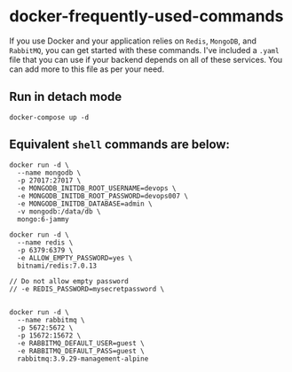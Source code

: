 # docker-frequently-used-commands
If you use Docker and your application relies on `Redis`, `MongoDB`, and `RabbitMQ`, you can get started with these commands. I've included a `.yaml` file that you can use if your backend depends on all of these services. You can add more to this file as per your need.

## Run in detach mode
```
docker-compose up -d
```

## Equivalent `shell` commands are below:

```
docker run -d \
  --name mongodb \
  -p 27017:27017 \
  -e MONGODB_INITDB_ROOT_USERNAME=devops \
  -e MONGODB_INITDB_ROOT_PASSWORD=devops007 \
  -e MONGODB_INITDB_DATABASE=admin \
  -v mongodb:/data/db \
  mongo:6-jammy
```

```
docker run -d \
  --name redis \
  -p 6379:6379 \
  -e ALLOW_EMPTY_PASSWORD=yes \ 
  bitnami/redis:7.0.13

// Do not allow empty password
// -e REDIS_PASSWORD=mysecretpassword \
  

```

```
docker run -d \
  --name rabbitmq \
  -p 5672:5672 \
  -p 15672:15672 \
  -e RABBITMQ_DEFAULT_USER=guest \
  -e RABBITMQ_DEFAULT_PASS=guest \
  rabbitmq:3.9.29-management-alpine
```
